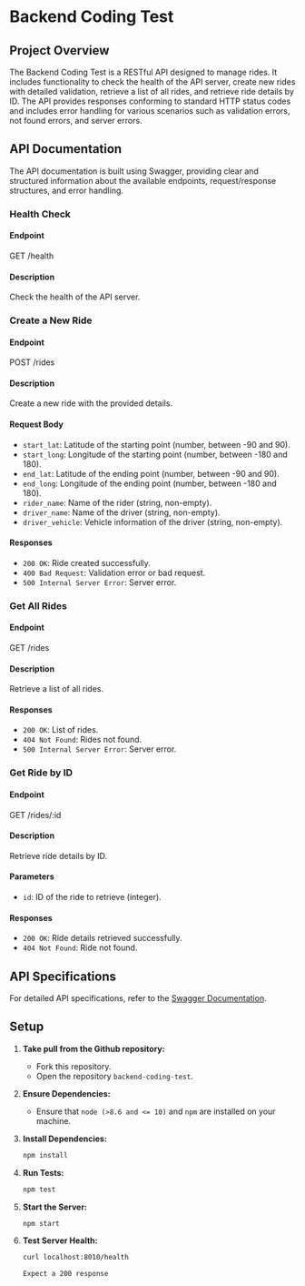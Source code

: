 # Backend Coding Test

## Project Overview

The Backend Coding Test is a RESTful API designed to manage rides. It includes functionality to check the health of the API server, create new rides with detailed validation, retrieve a list of all rides, and retrieve ride details by ID. The API provides responses conforming to standard HTTP status codes and includes error handling for various scenarios such as validation errors, not found errors, and server errors.

## API Documentation

The API documentation is built using Swagger, providing clear and structured information about the available endpoints, request/response structures, and error handling.

### Health Check

#### Endpoint

GET /health

#### Description

Check the health of the API server.

### Create a New Ride

#### Endpoint

POST /rides

#### Description

Create a new ride with the provided details.

#### Request Body

- `start_lat`: Latitude of the starting point (number, between -90 and 90).
- `start_long`: Longitude of the starting point (number, between -180 and 180).
- `end_lat`: Latitude of the ending point (number, between -90 and 90).
- `end_long`: Longitude of the ending point (number, between -180 and 180).
- `rider_name`: Name of the rider (string, non-empty).
- `driver_name`: Name of the driver (string, non-empty).
- `driver_vehicle`: Vehicle information of the driver (string, non-empty).

#### Responses

- `200 OK`: Ride created successfully.
- `400 Bad Request`: Validation error or bad request.
- `500 Internal Server Error`: Server error.

### Get All Rides

#### Endpoint

GET /rides

#### Description

Retrieve a list of all rides.

#### Responses

- `200 OK`: List of rides.
- `404 Not Found`: Rides not found.
- `500 Internal Server Error`: Server error.

### Get Ride by ID

#### Endpoint

GET /rides/:id

#### Description

Retrieve ride details by ID.

#### Parameters

- `id`: ID of the ride to retrieve (integer).

#### Responses

- `200 OK`: Ride details retrieved successfully.
- `404 Not Found`: Ride not found.

## API Specifications

For detailed API specifications, refer to the [Swagger Documentation](/api-docs).

## Setup

1. **Take pull from the Github repository:**

   - Fork this repository.
   - Open the repository `backend-coding-test`.

2. **Ensure Dependencies:**

   - Ensure that `node (>8.6 and <= 10)` and `npm` are installed on your machine.

3. **Install Dependencies:**

   ```bash
   npm install

   ```

4. **Run Tests:**

   ```bash
   npm test

   ```

5. **Start the Server:**

   ```bash
   npm start

   ```

6. **Test Server Health:**

   ```bash
   curl localhost:8010/health

   Expect a 200 response


   ```

